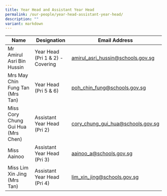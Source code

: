 ```yaml
---
title: Year Head and Assistant Year Head
permalink: /our-people/year-head-assistant-year-head/
description: ""
variant: markdown
---
```



| Name | Designation | Email Address |
| -------- | -------- | -------- |
| Mr Amirul Asri Bin Hussin    | Year Head <br> (Pri 1 &amp; 2) - Covering    | amirul_asri_hussin@schools.gov.sg     |
| Mrs May Chin Fung Tan (Mrs Tan)     | Year Head (Pri 5 &amp; 6)    | poh_chin_fung@schools.gov.sg     |
| Miss Cory Chung Gui Hua (Mrs Chen)| Assistant Year Head (Pri 2) | cory_chung_gui_hua@schools.gov.sg     |
| Miss Aainoo     | Assistant Year Head (Pri 3)     | aainoo_a@schools.gov.sg     |
| Miss Lim Xin Jing (Mrs Tan) | Assistant Year Head (Pri 4)     | lim_xin_jing@schools.gov.sg     || Text     | Text     | Text     |